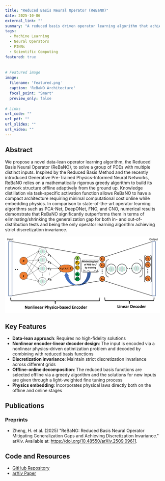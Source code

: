 ```yaml
---
title: "Reduced Basis Neural Operator (ReBaNO)"
date: 2025-10-06
external_link: ""
summary: "A reduced basis driven operator learning algorithm that achieves discretization invariance and mitigating generalization gaps."
tags:
  - Machine Learning
  - Neural Operators
  - PINNs
  - Scientific Computing
featured: true


# Featured image
image:
  filename: 'featured.png'
  caption: 'ReBaNO Architecture'
  focal_point: "Smart"
  preview_only: false

# Links
url_code: ""
url_pdf: ""
url_slides: ""
url_video: ""
---
```


## Abstract 
We propose a novel data-lean operator learning algorithm, the Reduced Basis Neural Operator (ReBaNO), to solve a group of PDEs with multiple distinct inputs. Inspired by the Reduced Basis Method and the recently introduced Generative Pre-Trained Physics-Informed Neural Networks, ReBaNO relies on a mathematically rigorous greedy algorithm to build its network structure offline adaptively from the ground up. Knowledge distillation via task-specific activation function allows ReBaNO to have a compact architecture requiring minimal computational cost online while embedding physics. In comparison to state-of-the-art operator learning algorithms such as PCA-Net, DeepONet, FNO, and CNO, numerical results demonstrate that ReBaNO significantly outperforms them in terms of eliminating/shrinking the generalization gap for both in- and out-of-distribution tests and being the only operator learning algorithm achieving strict discretization invariance.

![ReBaNO Architecture](featured.png "ReBaNO Architecture")

## Key Features

- **Data-lean approach**: Requires no high-fidelity solutions
- **Nonlinear encoder-linear decoder design**: The input is encoded via a nonlinear physics-driven optimization problem and decoded by combining with reduced basis functions
- **Discretization invariance**: Maintain strict discretization invariance across different grids
- **Offline-online decomposition**: The reduced basis functions are selected offline via a greedy algorithm and the solutions for new inputs are given through a light-weighted fine tuning process
- **Physics embedding**: Incorporates physical laws directly both on the offline and online stages


## Publications

### Preprints
- Zheng, H. et al. (2025) "ReBaNO: Reduced Basis Neural Operator Mitigating Generalization Gaps and Achieving Discretization Invariance." arXiv. Available at: https://doi.org/10.48550/arXiv.2509.09611.

## Code and Resources

- [GitHub Repository](https://github.com/haolanzheng/rebano)
- [arXiv Paper](https://doi.org/10.48550/arXiv.2509.09611)
